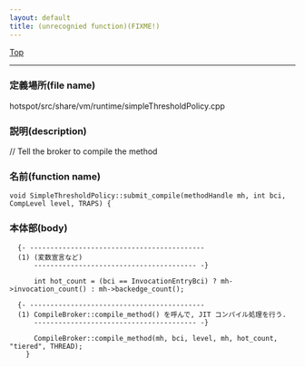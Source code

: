 ```yaml
---
layout: default
title: (unrecognied function)(FIXME!)
---
```

[Top](../index.html)

--- 
### 定義場所(file name)
hotspot/src/share/vm/runtime/simpleThresholdPolicy.cpp
### 説明(description)
// Tell the broker to compile the method


### 名前(function name)
```
void SimpleThresholdPolicy::submit_compile(methodHandle mh, int bci, CompLevel level, TRAPS) {
```

### 本体部(body)
```
  {- -------------------------------------------
  (1) (変数宣言など)
      ---------------------------------------- -}

	  int hot_count = (bci == InvocationEntryBci) ? mh->invocation_count() : mh->backedge_count();

  {- -------------------------------------------
  (1) CompileBroker::compile_method() を呼んで, JIT コンパイル処理を行う.
      ---------------------------------------- -}

	  CompileBroker::compile_method(mh, bci, level, mh, hot_count, "tiered", THREAD);
	}
	
```


